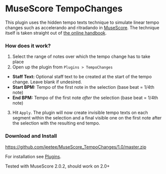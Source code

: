 # MuseScore TempoChanges
This plugin uses the hidden tempo texts technique to simulate linear tempo changes such as accelerando and ritradando in [MuseScore](https://musescore.org). The technique itself is taken straight out of [the online handbook](https://musescore.org/en/handbook/tempo-0#ritardando-accelerando).

### How does it work?
1. Select the range of notes over which the tempo change has to take place
2. Open up the plugin from `Plugins > TempoChanges`
  * **Staff Text:** Optional staff text to be created at the start of the tempo change. Leave blank if undesired.
  * **Start BPM:** Tempo of the first note in the selection (base beat = 1/4th note)
  * **End BPM:** Tempo of the first note *after* the selection (base beat = 1/4th note)
3. Hit `Apply`. The plugin will now create invisible tempo texts on each segment within the selection and a final visible one on the first note after the selection with the resulting end tempo.

### Download and Install
https://github.com/jeetee/MuseScore_TempoChanges/1.0/master.zip

For installation see [Plugins](https://musescore.org/en/handbook/plugins).

Tested with MuseScore 2.0.2, should work on 2.0+

